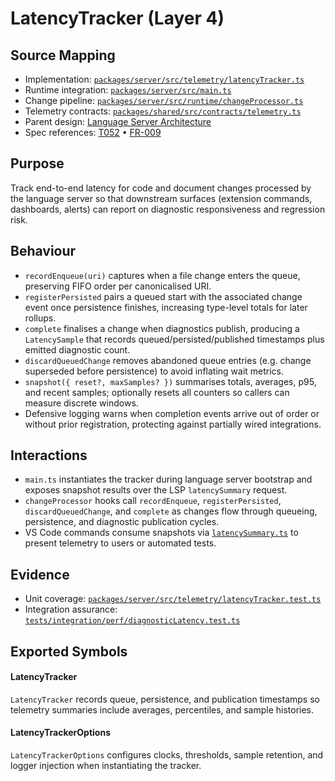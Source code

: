 # LatencyTracker (Layer 4)

## Source Mapping
- Implementation: [`packages/server/src/telemetry/latencyTracker.ts`](../../../packages/server/src/telemetry/latencyTracker.ts)
- Runtime integration: [`packages/server/src/main.ts`](../../../packages/server/src/main.ts)
- Change pipeline: [`packages/server/src/runtime/changeProcessor.ts`](../../../packages/server/src/runtime/changeProcessor.ts)
- Telemetry contracts: [`packages/shared/src/contracts/telemetry.ts`](../../../packages/shared/src/contracts/telemetry.ts)
- Parent design: [Language Server Architecture](../../layer-3/language-server-architecture.mdmd.md)
- Spec references: [T052](../../../specs/001-link-aware-diagnostics/tasks.md#phase-7-polish--crosscutting-concerns) • [FR-009](../../../specs/001-link-aware-diagnostics/spec.md#functional-requirements)

## Purpose
Track end-to-end latency for code and document changes processed by the language server so that downstream surfaces (extension commands, dashboards, alerts) can report on diagnostic responsiveness and regression risk.

## Behaviour
- `recordEnqueue(uri)` captures when a file change enters the queue, preserving FIFO order per canonicalised URI.
- `registerPersisted` pairs a queued start with the associated change event once persistence finishes, increasing type-level totals for later rollups.
- `complete` finalises a change when diagnostics publish, producing a `LatencySample` that records queued/persisted/published timestamps plus emitted diagnostic count.
- `discardQueuedChange` removes abandoned queue entries (e.g. change superseded before persistence) to avoid inflating wait metrics.
- `snapshot({ reset?, maxSamples? })` summarises totals, averages, p95, and recent samples; optionally resets all counters so callers can measure discrete windows.
- Defensive logging warns when completion events arrive out of order or without prior registration, protecting against partially wired integrations.

## Interactions
- `main.ts` instantiates the tracker during language server bootstrap and exposes snapshot results over the LSP `latencySummary` request.
- `changeProcessor` hooks call `recordEnqueue`, `registerPersisted`, `discardQueuedChange`, and `complete` as changes flow through queueing, persistence, and diagnostic publication cycles.
- VS Code commands consume snapshots via [`latencySummary.ts`](../../layer-4/extension-commands/latencySummary.mdmd.md) to present telemetry to users or automated tests.

## Evidence
- Unit coverage: [`packages/server/src/telemetry/latencyTracker.test.ts`](../../../packages/server/src/telemetry/latencyTracker.test.ts)
- Integration assurance: [`tests/integration/perf/diagnosticLatency.test.ts`](../../../tests/integration/perf/diagnosticLatency.test.ts)

## Exported Symbols

#### LatencyTracker
`LatencyTracker` records queue, persistence, and publication timestamps so telemetry summaries include averages, percentiles, and sample histories.

#### LatencyTrackerOptions
`LatencyTrackerOptions` configures clocks, thresholds, sample retention, and logger injection when instantiating the tracker.
